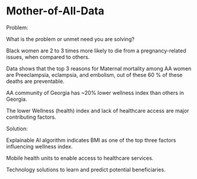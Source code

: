 # Mother-of-All-Data


Problem:

What is the problem or unmet need you are solving?​

Black women are 2 to 3 times more likely to die from a pregnancy-related issues, when compared to others. ​

Data shows that the top 3 reasons for Maternal mortality among AA women are Preeclampsia, eclampsia, and embolism, out of these 60 % of these deaths are preventable.​

AA community of Georgia has  ~20% lower wellness index than others  in Georgia.  ​

The lower Wellness (health) index and lack of healthcare access are major contributing factors.​


Solution:

Explainable AI algorithm indicates BMI as one of the top three factors influencing wellness index.​

Mobile health units to enable access to healthcare services.​

Technology solutions to learn and predict potential beneficiaries.​

